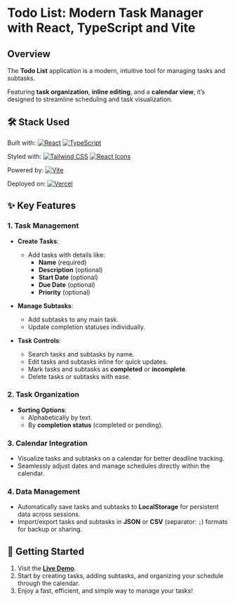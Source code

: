 # Todo List: Modern Task Manager with React, TypeScript and Vite

## Overview

The **Todo List** application is a modern, intuitive tool for managing tasks and subtasks.

Featuring **task organization**, **inline editing**, and a **calendar view**, it’s designed to streamline scheduling and task visualization.

## 🛠️ Stack Used

Built with:
[![React](https://img.shields.io/badge/react-%2320232a.svg?style=for-the-badge&logo=react&logoColor=%2361DAFB)](https://reactjs.org/) [![TypeScript](https://img.shields.io/badge/typescript-%23007ACC.svg?style=for-the-badge&logo=typescript&logoColor=white)](https://www.typescriptlang.org/)

Styled with:
[![Tailwind CSS](https://img.shields.io/badge/tailwindcss-%2338B2AC.svg?style=for-the-badge&logo=tailwind-css&logoColor=white)](https://tailwindcss.com/) [![React Icons](https://img.shields.io/badge/react--icons-%23E53E3E.svg?style=for-the-badge&logo=react&logoColor=white)](https://react-icons.github.io/react-icons)

Powered by:
[![Vite](https://img.shields.io/badge/vite-%23646CFF.svg?style=for-the-badge&logo=vite&logoColor=white)](https://vitejs.dev/)

Deployed on:
[![Vercel](https://img.shields.io/badge/vercel-%23000000.svg?style=for-the-badge&logo=vercel&logoColor=white)](https://vercel.com/)

## ✨ Key Features

### 1. **Task Management**

- **Create Tasks**:

  - Add tasks with details like:
    - **Name** (required)
    - **Description** (optional)
    - **Start Date** (optional)
    - **Due Date** (optional)
    - **Priority** (optional)

- **Manage Subtasks**:

  - Add subtasks to any main task.
  - Update completion statuses individually.

- **Task Controls**:
  - Search tasks and subtasks by name.
  - Edit tasks and subtasks inline for quick updates.
  - Mark tasks and subtasks as **completed** or **incomplete**.
  - Delete tasks or subtasks with ease.

### 2. **Task Organization**

- **Sorting Options**:
  - Alphabetically by text.
  - By **completion status** (completed or pending).

### 3. **Calendar Integration**

- Visualize tasks and subtasks on a calendar for better deadline tracking.
- Seamlessly adjust dates and manage schedules directly within the calendar.

### 4. **Data Management**

- Automatically save tasks and subtasks to **LocalStorage** for persistent data across sessions.
- Import/export tasks and subtasks in **JSON** or **CSV** (separator: `;`) formats for backup or sharing.

## 🚀 Getting Started

1. Visit the **[Live Demo](https://todo-list-react-v-2.vercel.app)**.
2. Start by creating tasks, adding subtasks, and organizing your schedule through the calendar.
3. Enjoy a fast, efficient, and simple way to manage your tasks!
